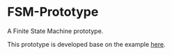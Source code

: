 # FSM-Prototype
A Finite State Machine prototype.

This prototype is developed base on the example [here](http://www.ai-junkie.com/architecture/state_driven/tut_state3.html).
